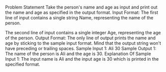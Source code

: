 Problem Statement
Take the person's name and age as input and print out the name and age as specified in the output format.
Input Format:
The first line of input contains a single string Name, representing the name of the person. 

The second line of input contains a single integer Age, representing the age of the person. 
Output Format:
The only line of output prints the name and age by sticking to the sample input format. Mind that the output string won't have preceding or trailing spaces.
Sample Input 1:
Ali
30
Sample Output 1:
The name of the person is Ali and the age is 30.
Explanation Of Sample Input 1:
The input name is Ali and the input age is 30 which is printed in the specified format.

